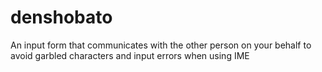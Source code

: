 # denshobato

An input form that communicates with the other person on your behalf to avoid garbled characters and input errors when using IME